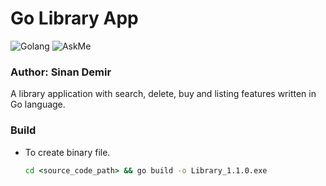 # Go Library App
![Golang](https://img.shields.io/badge/go-1.17-green) ![AskMe](https://img.shields.io/badge/Ask%20me-anything-orange)

### Author: Sinan Demir
A library application with search, delete, buy and listing features written in Go language.

### Build
+ To create binary file.

	```cmd
	cd <source_code_path> && go build -o Library_1.1.0.exe
	```

